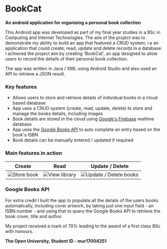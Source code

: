 # BookCat

**An android application for organising a personal book collection**

This Android app was developed as part of my final year studies in a BSc in Computing and Internet Technologies. The aim of the project was to demonstrate my ability to build an app that featured a CRUD system; i.e an application that could create, read, update and delete records in a database. I achieved the project aim by creating 'BookCat', an app designed to allow users to record the details of their personal book collection.

The app was written in Java / XML using Android Studio and also used an API to retrieve a JSON result.

### Key features
- Allows users to store and retrieve details of individual books in a cloud based database
- App uses a CRUD system (create, read, update, delete) to store and manage the books details, including images
- Book details are stored in the cloud using [Google's Firebase](https://firebase.google.com) realtime database
- App uses the [Google Books API](https://developers.google.com/books) to auto complete an entry based on the book's ISBN
- Book details can be manually entered / updated if required

### Main features in action
Create | Read | Update / Delete
--- | --- | ---
![Store book](https://github.com/mahmon/book-cat/blob/master/gifs/create.gif "Store book") | ![View library](https://github.com/mahmon/book-cat/blob/master/gifs/read.gif "View book") | ![Update / Delete books](https://github.com/mahmon/book-cat/blob/master/gifs/update-delete.gif "Update / delete book")

### Google Books API
For extra credit I built the app to populate all the details of the users books automatically, including cover artwork, by taking just one input field - an ISBN number - and using that to query the Google Books API to retrieve the book cover, title and author.

My project received a mark of 70% leading to the award of a first class BSc with honours.

**The Open University, Student ID - mur17004251**
